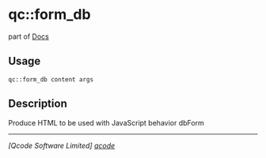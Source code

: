 qc::form_db
===========

part of [Docs](../index.md)

Usage
-----
`qc::form_db content args`

Description
-----------
Produce HTML to be used with JavaScript behavior dbForm

----------------------------------
*[Qcode Software Limited] [qcode]*

[qcode]: http://www.qcode.co.uk "Qcode Software"